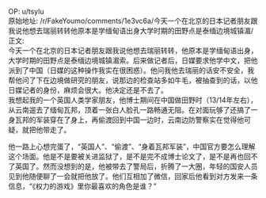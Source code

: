 
OP: u/tsylu  
原始地址: /r/FakeYoumo/comments/1e3vc6a/今天一个在北京的日本记者朋友跟我说他想去瑞丽转转他原本是学缅甸语出身大学时期的田野点是泰缅边境城镇湄/  
正文:  
今天一个在北京的日本记者朋友跟我说他想去瑞丽转转，他原本是学缅甸语出身，大学时期的田野点是泰缅边境城镇湄索。后来做记者后，日媒要求他学中文，把他派到了中国（日媒的这种操作我实在很困惑）。他问我他去瑞丽的话安不安全，我帮他问了下在边境做研究的朋友，说那边的检查站多如牛毛，被抽查到的话，以他日媒记者的身份，麻烦会很大。他决定还是不去了。  
我想起我的一个英国人类学家朋友，他博士期间在中国做田野时（13/14年左右），从云南遛去了缅甸瓦邦，顶着一张白人脸孔一路畅通无阻。在对面玩够了还搞了一身瓦邦的军装穿在了身上，再偷渡回到中国一边时，云南边防警察实在觉得他可疑，就把他带走了。

他一路上心想完蛋了，“英国人”、“偷渡”、“身着瓦邦军装”，中国官方要怎么理解这个场面。他是不是要被关进监狱了，是不是完不成博士论文了，是不是再也回不了英国了。然而没想到的是，他被带去了警局后，折腾了一大圈，年轻的国安人员见到他随便聊了一会就把他放了。他们互相加了微信，回家后他看到对方发来一条信息，“《权力的游戏》里你最喜欢的角色是谁？”
